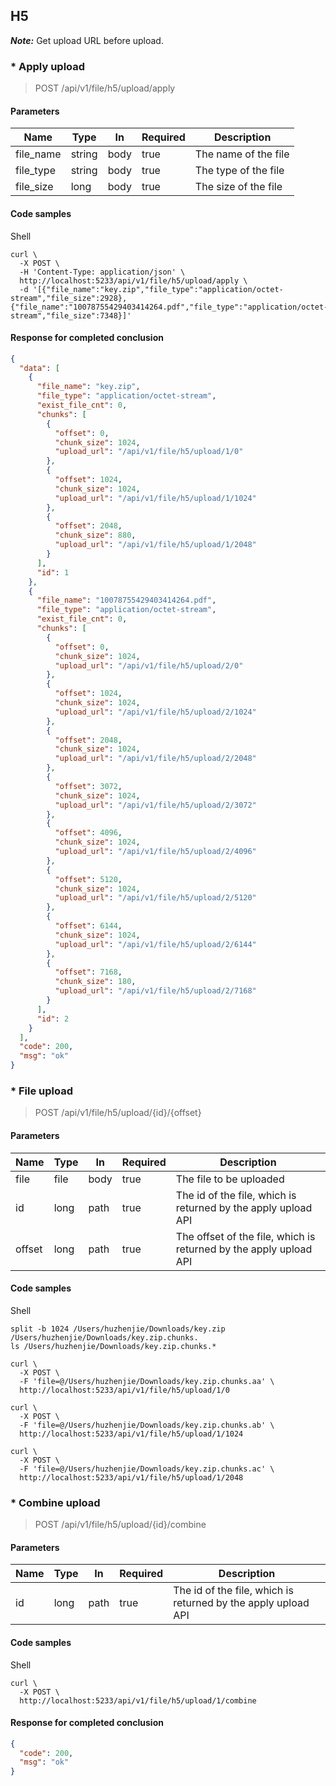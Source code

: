 ## H5

***Note:*** Get upload URL before upload.

### * Apply upload

> POST /api/v1/file/h5/upload/apply

#### Parameters

Name | Type | In | Required | Description
--- | --- | --- | --- | ---
file_name | string | body | true | The name of the file
file_type | string | body | true | The type of the file
file_size | long | body | true | The size of the file

#### Code samples

Shell

```shell
curl \
  -X POST \
  -H 'Content-Type: application/json' \
  http://localhost:5233/api/v1/file/h5/upload/apply \
  -d '[{"file_name":"key.zip","file_type":"application/octet-stream","file_size":2928},{"file_name":"10078755429403414264.pdf","file_type":"application/octet-stream","file_size":7348}]'
```

#### Response for completed conclusion

```json
{
  "data": [
    {
      "file_name": "key.zip",
      "file_type": "application/octet-stream",
      "exist_file_cnt": 0,
      "chunks": [
        {
          "offset": 0,
          "chunk_size": 1024,
          "upload_url": "/api/v1/file/h5/upload/1/0"
        },
        {
          "offset": 1024,
          "chunk_size": 1024,
          "upload_url": "/api/v1/file/h5/upload/1/1024"
        },
        {
          "offset": 2048,
          "chunk_size": 880,
          "upload_url": "/api/v1/file/h5/upload/1/2048"
        }
      ],
      "id": 1
    },
    {
      "file_name": "10078755429403414264.pdf",
      "file_type": "application/octet-stream",
      "exist_file_cnt": 0,
      "chunks": [
        {
          "offset": 0,
          "chunk_size": 1024,
          "upload_url": "/api/v1/file/h5/upload/2/0"
        },
        {
          "offset": 1024,
          "chunk_size": 1024,
          "upload_url": "/api/v1/file/h5/upload/2/1024"
        },
        {
          "offset": 2048,
          "chunk_size": 1024,
          "upload_url": "/api/v1/file/h5/upload/2/2048"
        },
        {
          "offset": 3072,
          "chunk_size": 1024,
          "upload_url": "/api/v1/file/h5/upload/2/3072"
        },
        {
          "offset": 4096,
          "chunk_size": 1024,
          "upload_url": "/api/v1/file/h5/upload/2/4096"
        },
        {
          "offset": 5120,
          "chunk_size": 1024,
          "upload_url": "/api/v1/file/h5/upload/2/5120"
        },
        {
          "offset": 6144,
          "chunk_size": 1024,
          "upload_url": "/api/v1/file/h5/upload/2/6144"
        },
        {
          "offset": 7168,
          "chunk_size": 180,
          "upload_url": "/api/v1/file/h5/upload/2/7168"
        }
      ],
      "id": 2
    }
  ],
  "code": 200,
  "msg": "ok"
}
```

### * File upload

> POST /api/v1/file/h5/upload/{id}/{offset}

#### Parameters

Name | Type | In | Required | Description
--- | --- | --- | --- | ---
file | file | body | true | The file to be uploaded
id | long | path | true | The id of the file, which is returned by the apply upload API
offset | long | path | true | The offset of the file, which is returned by the apply upload API

#### Code samples

Shell

```shell
split -b 1024 /Users/huzhenjie/Downloads/key.zip /Users/huzhenjie/Downloads/key.zip.chunks.
ls /Users/huzhenjie/Downloads/key.zip.chunks.*

curl \
  -X POST \
  -F 'file=@/Users/huzhenjie/Downloads/key.zip.chunks.aa' \
  http://localhost:5233/api/v1/file/h5/upload/1/0
  
curl \
  -X POST \
  -F 'file=@/Users/huzhenjie/Downloads/key.zip.chunks.ab' \
  http://localhost:5233/api/v1/file/h5/upload/1/1024
  
curl \
  -X POST \
  -F 'file=@/Users/huzhenjie/Downloads/key.zip.chunks.ac' \
  http://localhost:5233/api/v1/file/h5/upload/1/2048
```

### * Combine upload

> POST /api/v1/file/h5/upload/{id}/combine

#### Parameters

Name | Type | In | Required | Description
--- | --- | --- | --- | ---
id | long | path | true | The id of the file, which is returned by the apply upload API

#### Code samples

Shell

```shell
curl \
  -X POST \
  http://localhost:5233/api/v1/file/h5/upload/1/combine
```

#### Response for completed conclusion

```json
{
  "code": 200,
  "msg": "ok"
}
```

